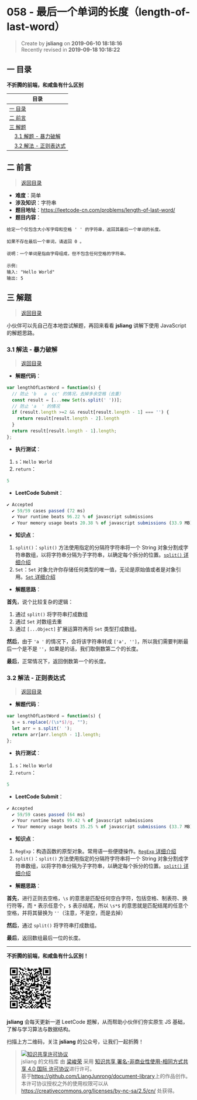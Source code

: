 058 - 最后一个单词的长度（length-of-last-word）
===

> Create by **jsliang** on **2019-06-10 18:18:16**  
> Recently revised in **2019-09-18 10:18:22**

## <a name="chapter-one" id="chapter-one">一 目录</a>

**不折腾的前端，和咸鱼有什么区别**

| 目录 |
| --- | 
| [一 目录](#chapter-one) | 
| <a name="catalog-chapter-two" id="catalog-chapter-two"></a>[二 前言](#chapter-two) |
| <a name="catalog-chapter-three" id="catalog-chapter-three"></a>[三 解题](#chapter-three) |
| &emsp;[3.1 解题 - 暴力破解](#chapter-three-one) |
| &emsp;[3.2 解法 - 正则表达式](#chapter-three-two) |

## <a name="chapter-two" id="chapter-two">二 前言</a>

> [返回目录](#chapter-one)

* **难度**：简单
* **涉及知识**：字符串
* **题目地址**：https://leetcode-cn.com/problems/length-of-last-word/
* **题目内容**：

```
给定一个仅包含大小写字母和空格 ' ' 的字符串，返回其最后一个单词的长度。

如果不存在最后一个单词，请返回 0 。

说明：一个单词是指由字母组成，但不包含任何空格的字符串。

示例:
输入: "Hello World"
输出: 5
```

## <a name="chapter-three" id="chapter-three">三 解题</a>

> [返回目录](#chapter-one)

小伙伴可以先自己在本地尝试解题，再回来看看 **jsliang** 讲解下使用 JavaScript 的解题思路。

### <a name="chapter-three-one" id="chapter-three-one">3.1 解法 - 暴力破解</a>

> [返回目录](#chapter-one)

* **解题代码**：

```js
var lengthOfLastWord = function(s) {
  // 防止 'b   a  cc' 的情况，去掉多余空格（去重）
  const result = [...new Set(s.split(' '))];
  // 防止 'a  ' 的情况
  if (result.length >=2 && result[result.length - 1] === '') {
    return result[result.length - 2].length
  }
  return result[result.length - 1].length;
};
```

* **执行测试**：

1. `s`：`Hello World`
2. `return`：

```js
5
```

* **LeetCode Submit**：

```js
✔ Accepted
  ✔ 59/59 cases passed (72 ms)
  ✔ Your runtime beats 96.22 % of javascript submissions
  ✔ Your memory usage beats 20.38 % of javascript submissions (33.9 MB)
```

* **知识点**：

1. `split()`：`split()` 方法使用指定的分隔符字符串将一个 String 对象分割成字符串数组，以将字符串分隔为子字符串，以确定每个拆分的位置。[`split()` 详细介绍](https://github.com/LiangJunrong/document-library/blob/master/JavaScript-library/JavaScript/%E5%86%85%E7%BD%AE%E5%AF%B9%E8%B1%A1/String/split.md)
2. `Set`：`Set` 对象允许你存储任何类型的唯一值，无论是原始值或者是对象引用。[`Set` 详细介绍](https://github.com/LiangJunrong/document-library/blob/master/JavaScript-library/JavaScript/%E5%86%85%E7%BD%AE%E5%AF%B9%E8%B1%A1/Set/README.md)

* **解题思路**：

**首先**，说个比较复杂的逻辑：

1. 通过 `split()` 将字符串打成数组
2. 通过 `Set` 对数组去重
3. 通过 `[...Object]` 扩展运算符再将 `Set` 类型打成数组。

**然后**，由于 `'a '` 的情况下，会将该字符串转成 `['a', '']`，所以我们需要判断最后一个是不是 `''`，如果是的话，我们取倒数第二个的长度。

**最后**，正常情况下，返回倒数第一个的长度。

### <a name="chapter-three-two" id="chapter-three-two">3.2 解法 - 正则表达式</a>

> [返回目录](#chapter-one)

* **解题代码**：

```js
var lengthOfLastWord = function(s) {
  s = s.replace(/(\s*$)/g, "");
  let arr = s.split(' ');
  return arr[arr.length - 1].length;
};
```

* **执行测试**：

1. `s`：`Hello World`
2. `return`：

```js
5
```

* **LeetCode Submit**：

```js
✔ Accepted
  ✔ 59/59 cases passed (64 ms)
  ✔ Your runtime beats 99.42 % of javascript submissions
  ✔ Your memory usage beats 35.25 % of javascript submissions (33.7 MB)
```

* **知识点**：

1. `RegExp`：构造函数的原型对象。常用语一些便捷操作。[`RegExp` 详细介绍](https://github.com/LiangJunrong/document-library/blob/master/JavaScript-library/JavaScript/%E5%86%85%E7%BD%AE%E5%AF%B9%E8%B1%A1/RegExp/README.md)
2. `split()`：`split()` 方法使用指定的分隔符字符串将一个 String 对象分割成字符串数组，以将字符串分隔为子字符串，以确定每个拆分的位置。[`split()` 详细介绍](https://github.com/LiangJunrong/document-library/blob/master/JavaScript-library/JavaScript/%E5%86%85%E7%BD%AE%E5%AF%B9%E8%B1%A1/String/split.md)

* **解题思路**：

**首先**，进行正则去空格，`\s` 的意思是匹配任何空白字符，包括空格、制表符、换行符等，而 `*` 表示任意个，`$` 表示结尾，所以 `\s*$` 的意思就是匹配结尾的任意个空格，并将其替换为 `''`（注意，不是空，而是去掉）

**然后**，通过 `split()` 将字符串打成数组。

**最后**，返回数组最后一位的长度。

---

**不折腾的前端，和咸鱼有什么区别！**

![图](../../../public-repertory/img/z-small-wechat-public-address.jpg)

**jsliang** 会每天更新一道 LeetCode 题解，从而帮助小伙伴们夯实原生 JS 基础，了解与学习算法与数据结构。

扫描上方二维码，关注 **jsliang** 的公众号，让我们一起折腾！

> <a rel="license" href="http://creativecommons.org/licenses/by-nc-sa/4.0/"><img alt="知识共享许可协议" style="border-width:0" src="https://i.creativecommons.org/l/by-nc-sa/4.0/88x31.png" /></a><br /><span xmlns:dct="http://purl.org/dc/terms/" property="dct:title">jsliang 的文档库</span> 由 <a xmlns:cc="http://creativecommons.org/ns#" href="https://github.com/LiangJunrong/document-library" property="cc:attributionName" rel="cc:attributionURL">梁峻荣</a> 采用 <a rel="license" href="http://creativecommons.org/licenses/by-nc-sa/4.0/">知识共享 署名-非商业性使用-相同方式共享 4.0 国际 许可协议</a>进行许可。<br />基于<a xmlns:dct="http://purl.org/dc/terms/" href="https://github.com/LiangJunrong/document-library" rel="dct:source">https://github.com/LiangJunrong/document-library</a>上的作品创作。<br />本许可协议授权之外的使用权限可以从 <a xmlns:cc="http://creativecommons.org/ns#" href="https://creativecommons.org/licenses/by-nc-sa/2.5/cn/" rel="cc:morePermissions">https://creativecommons.org/licenses/by-nc-sa/2.5/cn/</a> 处获得。